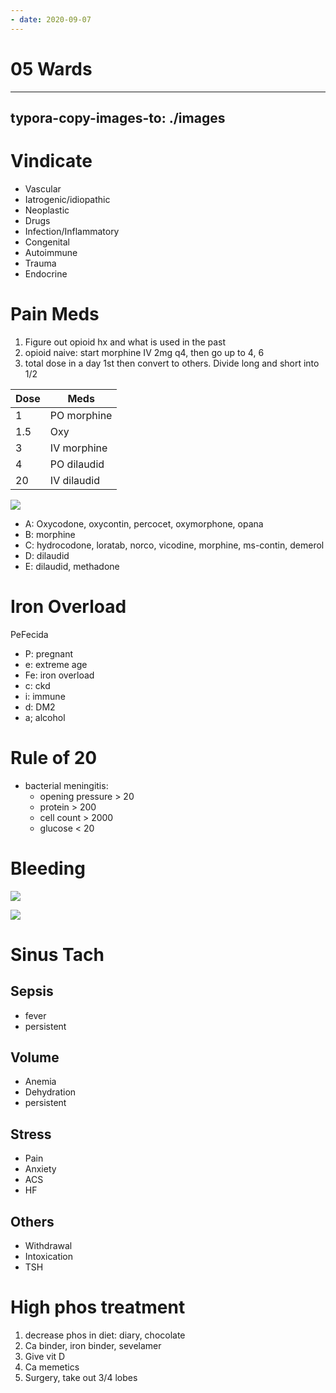 ```yaml
---
- date: 2020-09-07
---
```


# 05 Wards
---

## typora-copy-images-to: ./images

# Vindicate

- Vascular
- Iatrogenic/idiopathic
- Neoplastic
- Drugs
- Infection/Inflammatory
- Congenital
- Autoimmune
- Trauma
- Endocrine

# Pain Meds

1. Figure out opioid hx and what is used in the past
2. opioid naive: start morphine IV 2mg q4, then go up to 4, 6
3. total dose in a day 1st then convert to others. Divide long and short into 1/2

| Dose | Meds        |
| ---- | ----------- |
| 1    | PO morphine |
| 1.5  | Oxy         |
| 3    | IV morphine |
| 4    | PO dilaudid |
| 20   | IV dilaudid |

![](https://photos.thisispiggy.com/file/wikiFiles/painmeds.jpg)

- A: Oxycodone, oxycontin, percocet, oxymorphone, opana
- B: morphine
- C: hydrocodone, loratab, norco, vicodine, morphine, ms-contin, demerol
- D: dilaudid
- E: dilaudid, methadone

# Iron Overload

PeFecida

- P: pregnant
- e: extreme age
- Fe: iron overload
- c: ckd
- i: immune
- d: DM2
- a; alcohol

# Rule of 20

- bacterial meningitis:
	- opening pressure > 20
	- protein > 200
	- cell count > 2000
	- glucose < 20

# Bleeding

![](https://photos.thisispiggy.com/file/wikiFiles/anticoagulant.jpg)

![](https://photos.thisispiggy.com/file/wikiFiles/anticoagulant1.jpg)

# Sinus Tach

## Sepsis

- fever
- persistent

## Volume

- Anemia
- Dehydration
- persistent

## Stress

- Pain
- Anxiety
- ACS
- HF

## Others

- Withdrawal
- Intoxication
- TSH

# High phos treatment

1. decrease phos in diet: diary, chocolate
2. Ca binder, iron binder, sevelamer
3. Give vit D
4. Ca memetics
5. Surgery, take out 3/4 lobes
